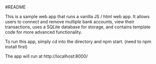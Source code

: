 #README

This is a sample web app that runs a vanilla JS / html web app. It allows users to connect and remove multiple bank accounts, view their transactions, uses a SQLite database for storage, and contains template code for more advanced functionality.

To run this app, simply cd into the directory and npm start. (need to npm install first)

The app will run at http://localhost:8000/
